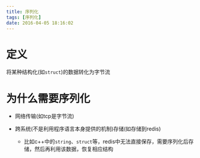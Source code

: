 ```yaml
---
title: 序列化
tags: [序列化]
date: 2016-04-05 18:16:02
---
```


# 定义

将某种结构化(如`struct`)的数据转化为字节流

# 为什么需要序列化

-   网络传输(如tcp是字节流)

-   跨系统(不是利用程序语言本身提供的机制)存储(如存储到redis)

    -   比如c++中的`string`、`struct`等，redis中无法直接保存，需要序列化后存储，然后再利用该数据，恢复相应结构
